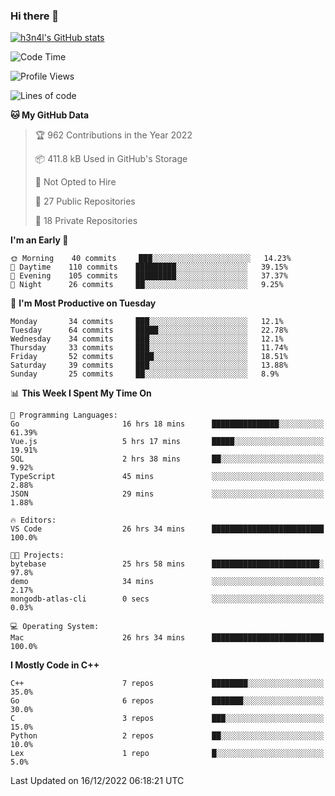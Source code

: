 ### Hi there 👋

[![h3n4l's GitHub stats](https://github-readme-stats.vercel.app/api?username=h3n4l&count_private=true&show_icons=true&theme=radical)](https://github.com/h3n4l/github-readme-stats)

<!--START_SECTION:waka-->
![Code Time](http://img.shields.io/badge/Code%20Time-825%20hrs%2046%20mins-blue)

![Profile Views](http://img.shields.io/badge/Profile%20Views-0-blue)

![Lines of code](https://img.shields.io/badge/From%20Hello%20World%20I%27ve%20Written-44%20Thousand%20lines%20of%20code-blue)

**🐱 My GitHub Data** 

> 🏆 962 Contributions in the Year 2022
 > 
> 📦 411.8 kB Used in GitHub's Storage 
 > 
> 🚫 Not Opted to Hire
 > 
> 📜 27 Public Repositories 
 > 
> 🔑 18 Private Repositories  
 > 
**I'm an Early 🐤** 

```text
🌞 Morning    40 commits     ███░░░░░░░░░░░░░░░░░░░░░░   14.23% 
🌆 Daytime    110 commits    █████████░░░░░░░░░░░░░░░░   39.15% 
🌃 Evening    105 commits    █████████░░░░░░░░░░░░░░░░   37.37% 
🌙 Night      26 commits     ██░░░░░░░░░░░░░░░░░░░░░░░   9.25%

```
📅 **I'm Most Productive on Tuesday** 

```text
Monday       34 commits     ███░░░░░░░░░░░░░░░░░░░░░░   12.1% 
Tuesday      64 commits     █████░░░░░░░░░░░░░░░░░░░░   22.78% 
Wednesday    34 commits     ███░░░░░░░░░░░░░░░░░░░░░░   12.1% 
Thursday     33 commits     ███░░░░░░░░░░░░░░░░░░░░░░   11.74% 
Friday       52 commits     ████░░░░░░░░░░░░░░░░░░░░░   18.51% 
Saturday     39 commits     ███░░░░░░░░░░░░░░░░░░░░░░   13.88% 
Sunday       25 commits     ██░░░░░░░░░░░░░░░░░░░░░░░   8.9%

```


📊 **This Week I Spent My Time On** 

```text
💬 Programming Languages: 
Go                       16 hrs 18 mins      ███████████████░░░░░░░░░░   61.39% 
Vue.js                   5 hrs 17 mins       █████░░░░░░░░░░░░░░░░░░░░   19.91% 
SQL                      2 hrs 38 mins       ██░░░░░░░░░░░░░░░░░░░░░░░   9.92% 
TypeScript               45 mins             ░░░░░░░░░░░░░░░░░░░░░░░░░   2.88% 
JSON                     29 mins             ░░░░░░░░░░░░░░░░░░░░░░░░░   1.88%

🔥 Editors: 
VS Code                  26 hrs 34 mins      █████████████████████████   100.0%

🐱‍💻 Projects: 
bytebase                 25 hrs 58 mins      ████████████████████████░   97.8% 
demo                     34 mins             ░░░░░░░░░░░░░░░░░░░░░░░░░   2.17% 
mongodb-atlas-cli        0 secs              ░░░░░░░░░░░░░░░░░░░░░░░░░   0.03%

💻 Operating System: 
Mac                      26 hrs 34 mins      █████████████████████████   100.0%

```

**I Mostly Code in C++** 

```text
C++                      7 repos             ████████░░░░░░░░░░░░░░░░░   35.0% 
Go                       6 repos             ███████░░░░░░░░░░░░░░░░░░   30.0% 
C                        3 repos             ███░░░░░░░░░░░░░░░░░░░░░░   15.0% 
Python                   2 repos             ██░░░░░░░░░░░░░░░░░░░░░░░   10.0% 
Lex                      1 repo              █░░░░░░░░░░░░░░░░░░░░░░░░   5.0%

```



 Last Updated on 16/12/2022 06:18:21 UTC
<!--END_SECTION:waka-->

